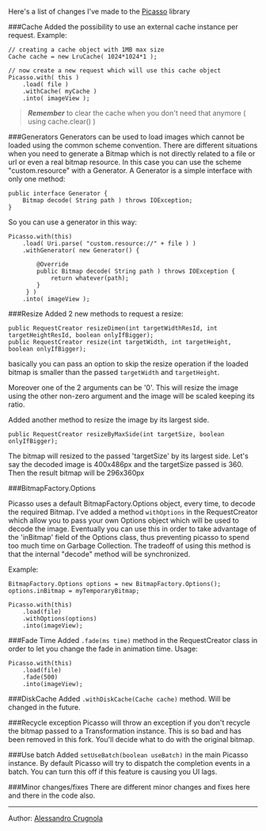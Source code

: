 
Here's a list of changes I've made to the [Picasso][1] library


###Cache
Added the possibility to use an external cache instance per request.
Example:

	// creating a cache object with 1MB max size
	Cache cache = new LruCache( 1024*1024*1 );
	
	// now create a new request which will use this cache object
	Picasso.with( this )
		.load( file )
		.withCache( myCache )
		.into( imageView );
	
> ***Remember*** to clear the cache when you don't need that anymore ( using cache.clear() )


###Generators
Generators can be used to load images which cannot be loaded using the common scheme convention. There are different situations when you need to generate a Bitmap which is not directly related to a file or url or even a real bitmap resource.
In this case you can use the scheme "custom.resource" with a Generator.
A Generator is a simple interface with only one method:

	public interface Generator {
		Bitmap decode( String path ) throws IOException;
	}

So you can use a generator in this way:

	Picasso.with(this)
		.load( Uri.parse( "custom.resource://" + file ) )
		.withGenerator( new Generator() {
		
			@Override
			public Bitmap decode( String path ) throws IOException {
				return whatever(path);
			}
		 } )
		.into( imageView );
		

###Resize
Added 2 new methods to request a resize:

	public RequestCreator resizeDimen(int targetWidthResId, int targetHeightResId, boolean onlyIfBigger);
	public RequestCreator resize(int targetWidth, int targetHeight, boolean onlyIfBigger);


basically you can pass an option to skip the resize operation if the loaded bitmap is smaller than the passed `targetWidth` and `targetHeight`. 

Moreover one of the 2 arguments can be '0'. This will resize the image using the other non-zero argument and the image will be scaled keeping its ratio.

Added another method to resize the image by its largest side.

	public RequestCreator resizeByMaxSide(int targetSize, boolean onlyIfBigger);
	
The bitmap will resized to the passed 'targetSize' by its largest side. Let's say the decoded image is 400x486px and the targetSize passed is 360. Then the result bitmap will be 296x360px


###BitmapFactory.Options

Picasso uses a default BitmapFactory.Options object, every time, to decode the required Bitmap.
I've added a method `withOptions` in the RequestCreator which allow you to pass your own Options object which will be used to decode the image.
Eventually you can use this in order to take advantage of the 'inBitmap' field of the Options class, thus preventing picasso to spend too much time on Garbage Collection. The tradeoff of using this method is that the internal "decode" method will be synchronized.


Example:

	BitmapFactory.Options options = new BitmapFactory.Options();
	options.inBitmap = myTemporaryBitmap;

	Picasso.with(this)
		.load(file)
		.withOptions(options)
		.into(imageView);


###Fade Time
Added `.fade(ms time)` method in the RequestCreator class in order to let you change the fade in animation time. 
Usage:

	Picasso.with(this)
		.load(file)
		.fade(500)
		.into(imageView);
		

###DiskCache
Added `.withDiskCache(Cache cache)` method. Will be changed in the future.

###Recycle exception
Picasso will throw an exception if you don't recycle the bitmap passed to a Transformation instance. This is so bad and has been removed in this fork. You'll decide what to do with the original bitmap.

###Use batch
Added `setUseBatch(boolean useBatch)` in the main Picasso instance. By default Picasso will try to dispatch the completion events in a batch. You can turn this off if this feature is causing you UI lags.

###Minor changes/fixes
There are different minor changes and fixes here and there in the code also.


---
Author: [Alessandro Crugnola][2]



[1]: https://github.com/square/picasso
[2]: http//blog.sephiroth.it